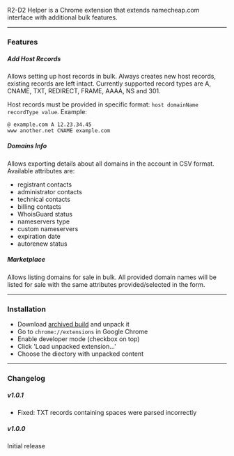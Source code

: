 R2-D2 Helper is a Chrome extension that extends namecheap.com interface with additional bulk features.

---

### Features

##### Add Host Records

Allows setting up host records in bulk. Always creates new host records, existing records are left intact. Currently supported record types are A, CNAME, TXT, REDIRECT, FRAME, AAAA, NS and 301.

Host records must be provided in specific format: `host domainName recordType value`. Example:
```
@ example.com A 12.23.34.45
www another.net CNAME example.com
```

##### Domains Info

Allows exporting details about all domains in the account in CSV format. Available attributes are:

* registrant contacts
* administrator contacts
* technical contacts
* billing contacts
* WhoisGuard status
* nameservers type
* custom nameservers
* expiration date
* autorenew status

##### Marketplace

Allows listing domains for sale in bulk. All provided domain names will be listed for sale with the same attributes provided/selected in the form.

---

### Installation

* Download [archived build](https://github.com/stas-tanko/r2-helper/blob/master/r2-helper.zip?raw=true) and unpack it
* Go to `chrome://extensions` in Google Chrome
* Enable developer mode (checkbox on top)
* Click 'Load unpacked extension...'
* Choose the diectory with unpacked content

---

### Changelog

##### v1.0.1
* Fixed: TXT records containing spaces were parsed incorrectly

##### v1.0.0
Initial release